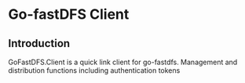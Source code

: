 # Go-fastDFS Client

## Introduction

GoFastDFS.Client is a quick link client for go-fastdfs. Management and distribution functions including authentication tokens
